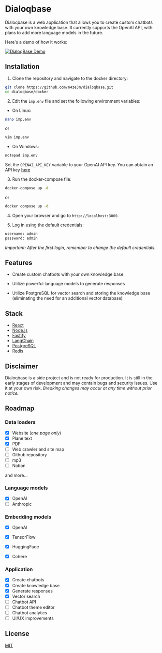 # Dialoqbase

Dialoqbase is a web application that allows you to create custom chatbots with your own knowledge base. It currently supports the OpenAI API, with plans to add more language models in the future.

Here's a demo of how it works:


[![DialoqBase Demo](https://img.youtube.com/vi/Kktfs8JI4yI/0.jpg)](https://www.youtube.com/watch?v=Kktfs8JI4yI)

## Installation

1. Clone the repository and navigate to the docker directory:

```bash
git clone https://github.com/n4ze3m/dialoqbase.git
cd dialoqbase/docker
```

2. Edit the `imp.env` file and set the following environment variables:

- On Linux:

```bash
nano imp.env
```
or 

```bash
vim imp.env
```

- On Windows:

```bash
notepad imp.env
```


Set the `OPENAI_API_KEY` variable to your OpenAI API key. You can obtain an API key [here](https://platform.openai.com/account/api-keys)


3. Run the docker-compose file:

```bash
docker-compose up -d
```

or

```bash
docker compose up -d
```

4. Open your browser and go to `http://localhost:3000`.

5. Log in using the default credentials:

```bash
username: admin
password: admin
```

_Important: After the first login, remember to change the default credentials._

## Features

- Create custom chatbots with your own knowledge base 

- Utilize powerful language models to generate responses 

- Utilize PostgreSQL for vector search and storing the knowledge base (eliminating the need for an additional vector database)

## Stack

- [React](https://reactjs.org/)
- [Node.js](https://nodejs.org/)
- [Fastify](https://www.fastify.io/)
- [LangChain](https://langchain.com/)
- [PostgreSQL](https://www.postgresql.org/)
- [Redis](https://redis.io/)

## Disclaimer

Dialoqbase is a side project and is not ready for production. It is still in the early stages of development and may contain bugs and security issues. Use it at your own risk. *Breaking changes may occur at any time without prior notice.*

## Roadmap

### Data loaders 

- [x] Website (*one page only*)
- [x] Plane text 
- [X] PDF
- [ ] Web crawler and site map
- [ ] Github repository
- [ ] mp3
- [ ] Notion

and more...

### Language models

- [x] OpenAI 
- [ ] Anthropic

### Embedding models

- [X] OpenAI 
- [X] TensorFlow
- [X] HuggingFace 
- [X] Cohere


### Application

- [x] Create chatbots
- [x] Create knowledge base
- [x] Generate responses
- [x] Vector search
- [ ] Chatbot API
- [ ] Chatbot theme editor
- [ ] Chatbot analytics
- [ ] UI/UX improvements

## License

[MIT](LICENSE)
